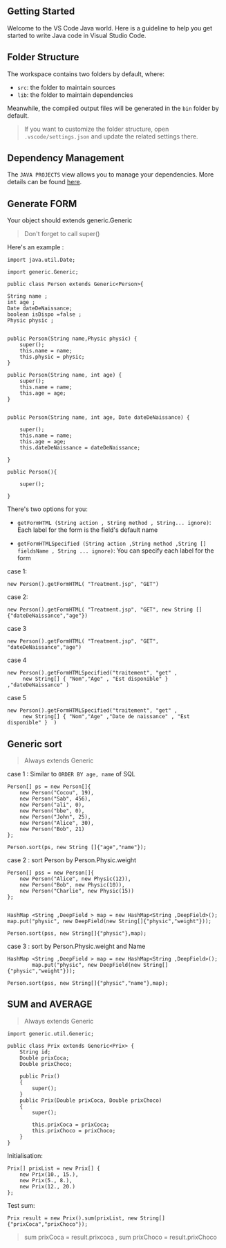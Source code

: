 ## Getting Started

Welcome to the VS Code Java world. Here is a guideline to help you get started to write Java code in Visual Studio Code.

## Folder Structure

The workspace contains two folders by default, where:

- `src`: the folder to maintain sources
- `lib`: the folder to maintain dependencies

Meanwhile, the compiled output files will be generated in the `bin` folder by default.

> If you want to customize the folder structure, open `.vscode/settings.json` and update the related settings there.

## Dependency Management

The `JAVA PROJECTS` view allows you to manage your dependencies. More details can be found [here](https://github.com/microsoft/vscode-java-dependency#manage-dependencies).


## Generate FORM

Your object should extends generic.Generic

> Don't forget to call super()

Here's an example :

    import java.util.Date;

    import generic.Generic;

    public class Person extends Generic<Person>{
    
    String name ;
    int age ;
    Date dateDeNaissance;
    boolean isDispo =false ;
    Physic physic ;


    public Person(String name,Physic physic) {
        super();
        this.name = name;
        this.physic = physic;
    }

    public Person(String name, int age) {
        super();
        this.name = name;
        this.age = age;
    }


    public Person(String name, int age, Date dateDeNaissance) {
     
        super();
        this.name = name;
        this.age = age;
        this.dateDeNaissance = dateDeNaissance;

    }

    public Person(){

        super();

    }

There's two options for you:

- `getFormHTML (String action , String method , String... ignore)`:
    Each label for the form is the field's default name

- `getFormHTMLSpecified (String action ,String method ,String [] fieldsName , String ... ignore)`: 
    You can specify each label for the form



case 1:

    new Person().getFormHTML( "Treatment.jsp", "GET")

case 2:

    new Person().getFormHTML( "Treatment.jsp", "GET", new String []{"dateDeNaissance","age"})

case 3

    new Person().getFormHTML( "Treatment.jsp", "GET", "dateDeNaissance","age")

case 4

    new Person().getFormHTMLSpecified("traitement", "get" , 
         new String[] { "Nom","Age" , "Est disponible" } ,"dateDeNaissance" )

case 5

    new Person().getFormHTMLSpecified("traitement", "get" , 
         new String[] { "Nom","Age" ,"Date de naissance" , "Est disponible" }  )


## Generic sort

> Always extends Generic<T>

case 1 : Similar to `ORDER BY age, name` of SQL

    Person[] ps = new Person[]{
        new Person("Cocou", 19),
        new Person("Sab", 456),
        new Person("ali", 0),
        new Person("bbe", 0),
        new Person("John", 25),
        new Person("Alice", 30),
        new Person("Bob", 21)
    };

    Person.sort(ps, new String []{"age","name"});

case 2 : sort Person by Person.Physic.weight 

    Person[] pss = new Person[]{
        new Person("Alice", new Physic(12)),
        new Person("Bob", new Physic(10)),
        new Person("Charlie", new Physic(15))
    };


    HashMap <String ,DeepField > map = new HashMap<String ,DeepField>();
    map.put("physic", new DeepField(new String[]{"physic","weight"}));
        
    Person.sort(pss, new String[]{"physic"},map);

case 3 : sort by Person.Physic.weight and Name
           
    HashMap <String ,DeepField > map = new HashMap<String ,DeepField>();
            map.put("physic", new DeepField(new String[]{"physic","weight"}));

    Person.sort(pss, new String[]{"physic","name"},map);


## SUM and AVERAGE

> Always extends Generic<T>

    import generic.util.Generic;

    public class Prix extends Generic<Prix> {
        String id;
        Double prixCoca;
        Double prixChoco;

        public Prix()
        {
            super();
        }
        public Prix(Double prixCoca, Double prixChoco) 
        {
            super();

            this.prixCoca = prixCoca;
            this.prixChoco = prixChoco;
        }
    }

Initialisation:

    Prix[] prixList = new Prix[] {
        new Prix(10., 15.),
        new Prix(5., 8.),
        new Prix(12., 20.)
    };

Test sum:

    Prix result = new Prix().sum(prixList, new String[]{"prixCoca","prixChoco"});

> sum prixCoca = result.prixcoca , sum prixChoco = result.prixChoco

